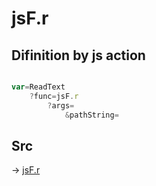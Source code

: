 # jsF.r

## Difinition by js action

```js.js

var=ReadText
	?func=jsF.r
		?args=
			&pathString=
```

## Src

-> [jsF.r](https://github.com/puutaro/CommandClick/blob/master/app/src/main/java/com/puutaro/commandclick/fragment_lib/terminal_fragment/js_interface/file/JsF.kt#L12)


